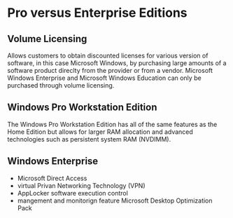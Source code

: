 # Pro versus Enterprise Editions

## Volume Licensing

Allows customers to obtain discounted licenses for various version of software, in this case Microsoft Windows, by purchasing large amounts of a software product direclty from the provider or from a vendor. Microsoft Windows Enterprise and Microsoft Windows Education can only be purchased through volume licensing.

## Windows Pro Workstation Edition

The Windows Pro Workstation Edition has all of the same features as the Home Edition but allows for larger RAM allocation and advanced technologies such as persistent system RAM (NVDIMM).

## Windows Enterprise

- Microsoft Direct Access
- virtual Privan Networking Technology (VPN)
- AppLocker software execution control
- mangement and monitorign feature Microsoft Desktop Optimization Pack
